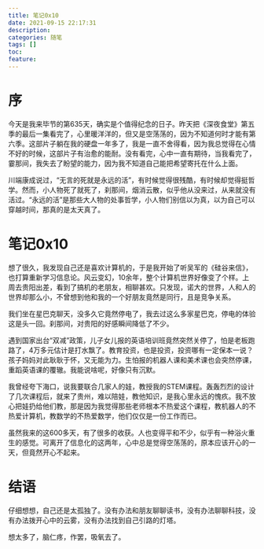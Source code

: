 ```yaml
---
title: 笔记0x10
date: 2021-09-15 22:17:31
description: 
categories: 随笔
tags: [] 
toc: 
feature: 
---
```


# 序
今天是我来毕节的第635天，确实是个值得纪念的日子。昨天把《深夜食堂》第五季的最后一集看完了，心里暖洋洋的，但又是空荡荡的，因为不知道何时才能有第六季。这部片子躺在我的硬盘一年多了，我是一直不舍得看，因为我总觉得在心情不好的时候，这部片子有治愈的能耐。没有看完，心中一直有期待，当我看完了，霎那间，我失去了盼望的能力，因为我不知道自己能把希望寄托在什么上面。

川端康成说过，“无言的死就是永远的活”，有时候觉得很残酷，有时候却觉得挺哲学。然而，小人物死了就死了，刹那间，烟消云散，似乎他从没来过，从来就没有活过。“永远的活”是那些大人物的处事哲学，小人物们别信以为真，以为自己可以穿越时间，那真的是太天真了。

<!-- more -->

# 笔记0x10

想了很久，我发现自己还是喜欢计算机的，于是我开始了听吴军的《硅谷来信》，也打算重新学习信息论。风云变幻，10余年，整个计算机世界好像变了个样。上周去贵阳出差，看到了搞机的老朋友，相聊甚欢。只发现，诺大的世界，人和人的世界却那么小，不曾想到他和我的一个好朋友竟然是同行，且是竞争关系。

我们坐在星巴克聊天，没多久它竟然停电了，我去过这么多家星巴克，停电的体验这是头一回。刹那间，对贵阳的好感瞬间降低了不少。

遇到国家出台“双减”政策，儿子女儿报的英语培训班竟然突然关停了，怕是老板跑路了，4万多元估计是打水飘了。教育投资，也是投资，投资哪有一定保本一说？孩子妈妈对此耿耿于怀，又无能为力。生怕报的机器人课和美术课也会突然停课，重蹈英语课的覆辙。我能说啥呢，好像只有沉默。

我曾经夸下海口，说我要联合几家人的娃，教授我的STEM课程。轰轰烈烈的设计了几次课程后，就来了贵州，难以陪娃，教他知识，是我心里永远的愧疚。我不放心把娃扔给他们教，那是因为我觉得那些老师根本不热爱这个课程，教机器人的不热爱计算机，教数学的不热爱数学，他们仅仅是一份工作而已。

虽然我来的这600多天，有了很多的收获。人也变得平和不少，似乎有一种浴火重生的感觉。可离开了信息化的这两年，心中总是觉得空荡荡的，原本应该开心的一天，但竟然开心不起来。



# 结语

仔细想想，自己还是太孤独了。没有办法和朋友聊聊读书，没有办法聊聊科技，没有办法拨开心中的云雾，没有办法找到自己引路的灯塔。

想太多了，脑仁疼，作罢，吸氧去了。